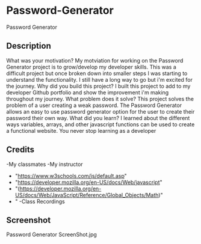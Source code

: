 # Password-Generator
Password Generator 

## Description
What was your motivation?
My motviation for working on the Password Generator project is to grow/develop my developer skills. This was a difficult project but once broken down into smaller steps I was starting to understand the functionality. I still have a long way to go but i'm excited for the journey. 
Why did you build this project?
I built this project to add to my developer Github portfolio and show the improvement i'm making throughout my journey.
What problem does it solve?
This project solves the problem of a user creating a weak password. The Password Generator allows an easy to use password generator option for the user to create their password their own way.
What did you learn?
I learned about the different ways variables, arrays, and other javascript functions can be used to create a functional website. You never stop learning as a developer

## Credits
-My classmates
-My instructor
- "https://www.w3schools.com/js/default.asp"
- "https://developer.mozilla.org/en-US/docs/Web/javascript"
- "(https://developer.mozilla.org/en-US/docs/Web/JavaScript/Reference/Global_Objects/Math)"
- "
-Class Recordings

## Screenshot
Password Generator ScreenShot.jpg
